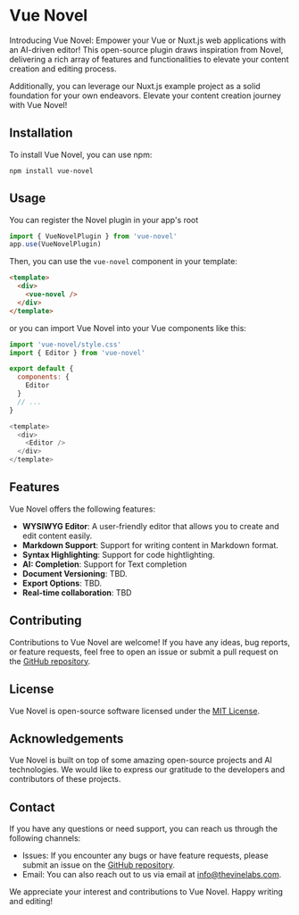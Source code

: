 # Vue Novel

Introducing Vue Novel: Empower your Vue or Nuxt.js web applications with an AI-driven editor! This open-source plugin draws inspiration from Novel, delivering a rich array of features and functionalities to elevate your content creation and editing process.

Additionally, you can leverage our Nuxt.js example project as a solid foundation for your own endeavors. Elevate your content creation journey with Vue Novel!

## Installation

To install Vue Novel, you can use npm:

```
npm install vue-novel
```

## Usage

You can register the Novel plugin in your app's root

```js
import { VueNovelPlugin } from 'vue-novel'
app.use(VueNovelPlugin)
```

Then, you can use the `vue-novel` component in your template:

```html
<template>
  <div>
    <vue-novel />
  </div>
</template>
```

or you can import Vue Novel into your Vue components like this:

```js
import 'vue-novel/style.css'
import { Editor } from 'vue-novel'

export default {
  components: {
    Editor
  }
  // ...
}

<template>
  <div>
    <Editor />
  </div>
</template>
```

## Features

Vue Novel offers the following features:

- **WYSIWYG Editor**: A user-friendly editor that allows you to create and edit content easily.
- **Markdown Support**: Support for writing content in Markdown format.
- **Syntax Highlighting**: Support for code hightlighting.
- **AI: Completion**: Support for Text completion
- **Document Versioning**: TBD.
- **Export Options**: TBD.
- **Real-time collaboration**: TBD

## Contributing

Contributions to Vue Novel are welcome! If you have any ideas, bug reports, or feature requests, feel free to open an issue or submit a pull request on the [GitHub repository](https://github.com/dimonge/vue-novel/issues).

## License

Vue Novel is open-source software licensed under the [MIT License](LICENSE).

## Acknowledgements

Vue Novel is built on top of some amazing open-source projects and AI technologies. We would like to express our gratitude to the developers and contributors of these projects.

## Contact

If you have any questions or need support, you can reach us through the following channels:

- Issues: If you encounter any bugs or have feature requests, please submit an issue on the [GitHub repository](https://github.com/dimonge/vue-novel/issues).
- Email: You can also reach out to us via email at [info@thevinelabs.com](mailto:info@thevinelabs.com).

We appreciate your interest and contributions to Vue Novel. Happy writing and editing!
